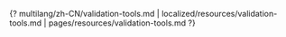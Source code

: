 {? multilang/zh-CN/validation-tools.md | localized/resources/validation-tools.md | pages/resources/validation-tools.md ?}

